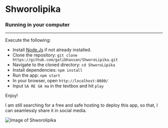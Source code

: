 # Shworolipika #
### Running in your computer
---

Execute the following:

- Install [Node.Js](https://nodejs.org) if not already installed.
- Clone the repository: 
`git clone https://github.com/galibhassan/ShworoLipika.git`
- Navigate to the cloned directory: `cd ShworoLipika`
- Install dependencies: `npm install`
- Run the app: `npm start`
- In your browser, open `http://localhost:8080/`
- Input `SA RE GA ma` in the textbox and hit `play`

Enjoy!


I am still searching for a free and safe hosting to deploy this app, so that, I can seamlessly share it in social media. 

![Image of Shworolipika](https://raw.githubusercontent.com/galibhassan/ShworoLipika/dev/shworolipikaScreenshot.png)
